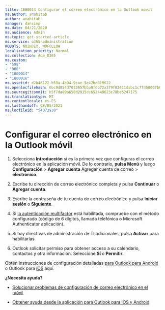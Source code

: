 ```yaml
---
title: 1800014 Configurar el correo electrónico en la Outlook móvil
ms.author: anahitab
author: anahitab
manager: dansimp
ms.date: 04/21/2020
ms.audience: Admin
ms.topic: get-started-article
ms.service: o365-administration
ROBOTS: NOINDEX, NOFOLLOW
localization_priority: Normal
ms.collection: Adm_O365
ms.custom:
- "598"
- "900"
- "1800014"
- "1800018"
ms.assetid: d2b46122-b59a-4b94-9cae-5e42be819022
ms.openlocfilehash: 6bc0d854d7033657bba8f0b72a379f82411dabc1c77d58007b8b93f8179daf5a
ms.sourcegitcommit: b5f7da89a650d2915dc652449623c78be6247175
ms.translationtype: MT
ms.contentlocale: es-ES
ms.lasthandoff: 08/05/2021
ms.locfileid: "54073938"
---
```

# <a name="set-up-email-in-the-outlook-mobile-app"></a>Configurar el correo electrónico en la Outlook móvil

1. Selecciona **Introducción** si es la primera vez que configuras el correo electrónico en la aplicación móvil. De lo contrario, **pulsa Menú** y luego **Configuración** \> **Agregar cuenta** Agregar cuenta de correo \> **electrónico**.

2. Escribe tu dirección de correo electrónico completa y pulsa **Continuar** o **Agregar cuenta**.

3. Escribe la contraseña de tu cuenta de correo electrónico y pulsa **Iniciar sesión** o **Siguiente**.

4. Si [la autenticación multifactor](https://docs.microsoft.com/microsoft-365/admin/security-and-compliance/set-up-multi-factor-authentication) está habilitada, compruebe con el método configurado (código de 6 dígitos, llamada telefónica o Microsoft Authenticator aplicación).

5. Si hay directivas de administración de TI adicionales, pulsa **Activar** para habilitarlas.

6. Outlook solicitar permiso para obtener acceso a su calendario, contactos y otra información. Seleccione **Sí** o **Permitir**.

Obtén instrucciones de configuración detalladas [para Outlook para Android](https://support.office.com/article/886db551-8dfa-4fd5-b835-f8e532091872.aspx) o Outlook para [iOS](https://support.office.com/article/b2de2161-cc1d-49ef-9ef9-81acd1c8e234.aspx) aquí.
  
 **¿Necesita ayuda?**
  
- [Solucionar problemas de configuración de correo electrónico en el móvil](https://support.office.com/article/a264ef01-9c88-48fb-9285-7017e4f31f02.aspx)

- [Obtener ayuda desde la aplicación para Outlook para iOS y Android](https://support.office.com/article/218a22d1-9fa5-4889-b689-de1c63493243.aspx#ID0EAABAAA=Contact_Support)

